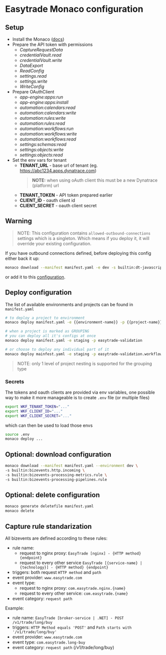 # Easytrade Monaco configuration

## Setup

- Install the Monaco ([docs](https://www.dynatrace.com/support/help/manage/configuration-as-code/monaco/installation))
- Prepare the API token with permissions
  - _CaptureRequestData_
  - _credentialVault.read_
  - _credentialVault.write_
  - _DataExport_
  - _ReadConfig_
  - _settings.read_
  - _settings.write_
  - _WriteConfig_
- Prepare OAuthClient
  - _app-engine:apps:run_
  - _app-engine:apps:install_
  - _automation:calendars:read_
  - _automation:calendars:write_
  - _automation:rules:write_
  - _automation:rules:read_
  - _automation:workflows:run_
  - _automation:workflows:write_
  - _automation:workflows:read_
  - _settings:schemas:read_
  - _settings:objects:write_
  - _settings:objects:read_
- Set the env vars for tenant
  - **TENANT_URL** - base url of tenant (eg. https://abc1234.apps.dynatrace.com)
    > **NOTE:** when using oAuth client this must be a new Dynatrace (platform) url
  - **TENANT_TOKEN** - API token prepared earlier
  - **CLIENT_ID** - oauth client id
  - **CLIENT_SECRET** - oauth client secret

## Warning

> NOTE: This configuration contains `allowed-outbound-connections` settings which is a singleton. Which means if you deploy it, it will override your existing configuration.

If you have outbound connections defined, before deploying this config either back it up:

```bash
monaco download --manifest manifest.yaml -e dev -s builtin:dt-javascript-runtime.allowed-outbound-connections
```

or add it to this [configuration](./config/allowed-outbound-connections/config.yaml).

## Deploy configuration

The list of available environments and projects can be found in `manifest.yaml`

```bash
# to deploy a project to environment
monaco deploy manifest.yaml -e {{environment-name}} -p {{project-name}}

# when a project is marked as GROUPING
# you can deploy all it's configs at once
monaco deploy manifest.yaml -e staging -p easytrade-validation

# or choose to deploy any individual part of it
monaco deploy mainfest.yaml -e staging -p easytrade-validation.workflows -p easytrade-validation.site-reliability-guardians
```

> NOTE: only 1 level of project nesting is supported for the grouping type

### Secrets

The tokens and oauth clients are provided via env variables, one possible way to make it more manageable is to create `.env` file (or multiple files)

```bash
export WKF_TENANT_TOKEN="..."
export WKF_CLIENT_ID="..."
export WKF_CLIENT_SECRET="..."
```

which can then be used to load those envs

```bash
source .env
monaco deploy ...
```

## Optional: download configuration

```bash
monaco download --manifest manifest.yaml --environment dev \
-s builtin:bizevents.http.incoming \
-s builtin:bizevents-processing-metrics.rule \
-s builtin:bizevents-processing-pipelines.rule
```

## Optional: delete configuration

```bash
monaco generate deletefile manifest.yaml
monaco delete
```

## Capture rule standarization

All bizevents are defined according to these rules:

- rule name:
  - request to nginx proxy: `EasyTrade [nginx] - {HTTP method} {endpoint}`
  - request to every other service `EasyTrade [{service-name} | {technology}] - {HTTP method} {endpoint}`
- triggers: both request `HTTP method` and `path`
- event provider: `www.easytrade.com`
- event type:
  - request to nginx proxy: `com.easytrade.nginx.{name}`
  - request to every other service: `com.easytrade.{name}`
- event category: `request path`

Example:

- rule name: `EasyTrade [broker-service | .NET] - POST /v1/trade/long/buy`
- triggers: `HTTP Method equals 'POST'` and `Path starts with '/v1/trade/long/buy'`
- event provider: `www.easytrade.com`
- event type: `com.easytrade.long-buy`
- event category: `request path` (/v1/trade/long/buy)
